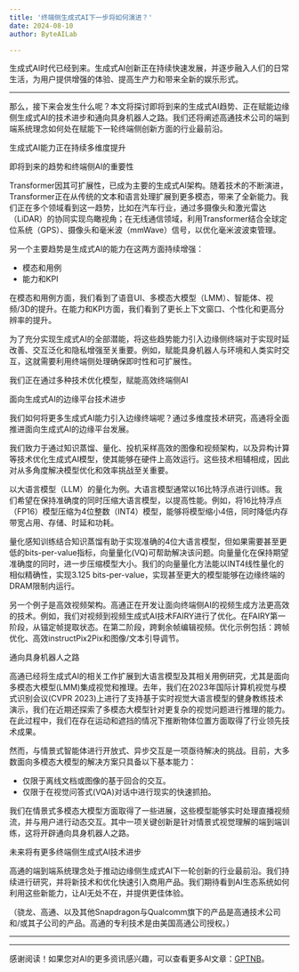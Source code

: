 ```yaml
---
title: '终端侧生成式AI下一步将如何演进？'
date: 2024-08-10
author: ByteAILab

---
```


生成式AI时代已经到来。生成式AI创新正在持续快速发展，并逐步融入人们的日常生活，为用户提供增强的体验、提高生产力和带来全新的娱乐形式。

---
那么，接下来会发生什么呢？本文将探讨即将到来的生成式AI趋势、正在赋能边缘侧生成式AI的技术进步和通向具身机器人之路。我们还将阐述高通技术公司的端到端系统理念如何处在赋能下一轮终端侧创新方面的行业最前沿。

生成式AI能力正在持续多维度提升

即将到来的趋势和终端侧AI的重要性

Transformer因其可扩展性，已成为主要的生成式AI架构。随着技术的不断演进，Transformer正在从传统的文本和语言处理扩展到更多模态，带来了全新能力。我们正在多个领域看到这一趋势，比如在汽车行业，通过多摄像头和激光雷达（LiDAR）的协同实现鸟瞰视角；在无线通信领域，利用Transformer结合全球定位系统（GPS）、摄像头和毫米波（mmWave）信号，以优化毫米波波束管理。

另一个主要趋势是生成式AI的能力在这两方面持续增强：

- 模态和用例
- 能力和KPI

在模态和用例方面，我们看到了语音UI、多模态大模型（LMM）、智能体、视频/3D的提升。在能力和KPI方面，我们看到了更长上下文窗口、个性化和更高分辨率的提升。

为了充分实现生成式AI的全部潜能，将这些趋势能力引入边缘侧终端对于实现时延改善、交互泛化和隐私增强至关重要。例如，赋能具身机器人与环境和人类实时交互，这就需要利用终端侧处理确保即时性和可扩展性。

我们正在通过多种技术优化模型，赋能高效终端侧AI

面向生成式AI的边缘平台技术进步

我们如何将更多生成式AI能力引入边缘终端呢？通过多维度技术研究，高通将全面推进面向生成式AI的边缘平台发展。

我们致力于通过知识蒸馏、量化、投机采样高效的图像和视频架构，以及异构计算等技术优化生成式AI模型，使其能够在硬件上高效运行。这些技术相辅相成，因此对从多角度解决模型优化和效率挑战至关重要。

以大语言模型（LLM）的量化为例。大语言模型通常以16比特浮点进行训练。我们希望在保持准确度的同时压缩大语言模型，以提高性能。例如，将16比特浮点（FP16）模型压缩为4位整数（INT4）模型，能够将模型缩小4倍，同时降低内存带宽占用、存储、时延和功耗。

量化感知训练结合知识蒸馏有助于实现准确的4位大语言模型，但如果需要甚至更低的bits-per-value指标，向量量化(VQ)可帮助解决该问题。向量量化在保持期望准确度的同时，进一步压缩模型大小。我们的向量量化方法能以INT4线性量化的相似精确性，实现3.125 bits-per-value，实现甚至更大的模型能够在边缘终端的DRAM限制内运行。

另一个例子是高效视频架构。高通正在开发让面向终端侧AI的视频生成方法更高效的技术。例如，我们对视频到视频生成式AI技术FAIRY进行了优化。在FAIRY第一阶段，从锚定帧提取状态。在第二阶段，跨剩余帧编辑视频。优化示例包括：跨帧优化、高效instructPix2Pix和图像/文本引导调节。

通向具身机器人之路

高通已经将生成式AI的相关工作扩展到大语言模型及其相关用例研究，尤其是面向多模态大模型(LMM)集成视觉和推理。去年，我们在2023年国际计算机视觉与模式识别会议(CVPR 2023)上进行了支持基于实时视觉大语言模型的健身教练技术演示，我们在近期还探索了多模态大模型针对更复杂的视觉问题进行推理的能力。在此过程中，我们在存在运动和遮挡的情况下推断物体位置方面取得了行业领先技术成果。

然而，与情景式智能体进行开放式、异步交互是一项亟待解决的挑战。目前，大多数面向多模态大模型的解决方案只具备以下基本能力：

- 仅限于离线文档或图像的基于回合的交互。
- 仅限于在视觉问答式(VQA)对话中进行现实的快速抓拍。

我们在情景式多模态大模型方面取得了一些进展，这些模型能够实时处理直播视频流，并与用户进行动态交互。其中一项关键创新是针对情景式视觉理解的端到端训练，这将开辟通向具身机器人之路。

未来将有更多终端侧生成式AI技术进步

高通的端到端系统理念处于推动边缘侧生成式AI下一轮创新的行业最前沿。我们持续进行研究，并将新技术和优化快速引入商用产品。我们期待看到AI生态系统如何利用这些新能力，让AI无处不在，并提供更佳体验。

（骁龙、高通、以及其他Snapdragon与Qualcomm旗下的产品是高通技术公司和/或其子公司的产品。高通的专利技术是由美国高通公司授权。）

---
---
感谢阅读！如果您对AI的更多资讯感兴趣，可以查看更多AI文章：[GPTNB](https://gptnb.com)。